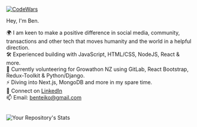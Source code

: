 [![CodeWars](https://www.codewars.com/users/BenTeiko/badges/large) ](https://www.codewars.com/users/BenTeiko/completed_solutions)

Hey, I'm Ben.

:earth_africa: I am keen to make a positive difference in social media, community, transactions and other tech that moves humanity and the world in a helpful direction.\
 🛠️ Experienced building with JavaScript, HTML/CSS, NodeJS, React & more.\
 🌱 Currently volunteering for Growathon NZ using GitLab, React Bootstrap, Redux-Toolkit & Python/Django.\
 :zap: Diving into Next.js, MongoDB and more in my spare time.\
 🤝 Connect on [LinkedIn](https://www.linkedin.com/in/ben-teiko-marrett/)\
 📫 Email: [benteiko@gmail.com](benteiko@gmail.com)\
<br/>

![Your Repository's Stats](https://github-readme-stats.vercel.app/api?username=ben-marrett&show_icons=true)

